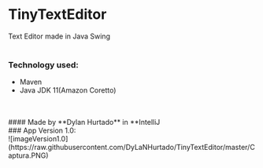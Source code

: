 # TinyTextEditor
Text Editor made in Java Swing
<br/>
<br/>
### Technology used:
- Maven
- Java JDK 11(Amazon Coretto)
<br/>
<br/>
#### Made by **Dylan Hurtado** in **IntelliJ
<br/>
### App Version 1.0:
<br/>
![imageVersion1.0](https://raw.githubusercontent.com/DyLaNHurtado/TinyTextEditor/master/Captura.PNG)
<br/>
